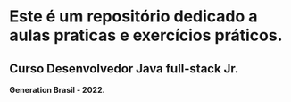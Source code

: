 # Este é um repositório dedicado a aulas praticas e exercícios práticos.  

## Curso Desenvolvedor Java full-stack Jr.
**Generation Brasil - 2022.**
